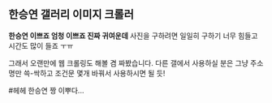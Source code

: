 ## 한승연 갤러리 이미지 크롤러
**한승연 이쁘죠 엄청 이쁘죠 진짜 귀여운데** 사진을 구하려면 일일히 구하기 너무 힘들고 시간도 많이 들죠 ㅜㅠ

그래서 오랜만에 웹 크롤링도 해볼 겸 짜봤습니다.
다른 갤에서 사용하실 분은 그냥 주소명만 쓱-싹하고 조건문 몇개 바꿔서 사용하시면 될 듯!

#헤헤 한승연 짱 이뿌다...
